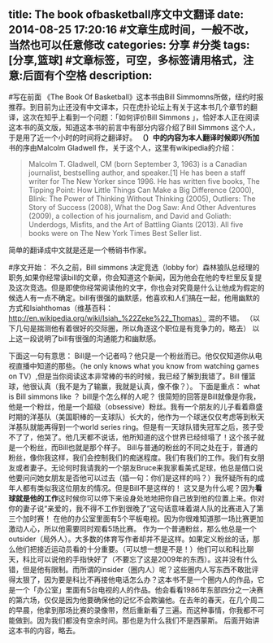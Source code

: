 title:  The book ofbasketball序文中文翻译 
date: 2014-08-25 17:20:16 #文章生成时间，一般不改，当然也可以任意修改
categories:   分享 #分类
tags: [分享,篮球] #文章标签，可空，多标签请用格式，注意:后面有个空格
description: 
---



#写在前面
《The Book Of  Basketball》这本书由Bill Simmomns所做，纽约时报推荐。到目前为止还没有中文译本，只在虎扑论坛上有关于这本书几个章节的翻译，这次在知乎上看到一个问题：「如何评价Bill Simmons 」，恰好本人正在阅读这本书的英文版，知道这本书的前言中有部分内容介绍了Bill Simmons 这个人，于是用了近一个小时的时间将之翻译好。
**（）中的内容为本人翻译时候即兴所加**
书的序由Malcolm Gladwell 作，关于这个人，这里有wikipedia的介绍：
>Malcolm T. Gladwell, CM (born September 3, 1963) is a Canadian journalist, bestselling author, and speaker.[1] He has been a staff writer for The New Yorker since 1996. He has written five books, The Tipping Point: How Little Things Can Make a Big Difference (2000), Blink: The Power of Thinking Without Thinking (2005), Outliers: The Story of Success (2008), What the Dog Saw: And Other Adventures (2009), a collection of his journalism, and David and Goliath: Underdogs, Misfits, and the Art of Battling Giants (2013). All five books were on The New York Times Best Seller list.

简单的翻译成中文就是还是一个畅销书作家。



#序文开始：
不久之前，Bill simmons 决定竞选（lobby for）森林狼队总经理的职务,如果你经常读bill的文章，你会知道这个新闻，因为他会在他的专栏里反复提及这次竞选。但是即使你经常阅读他的文字，你也会对究竟是什么让他成为假定的候选人有一点不确定。bill有很强的幽默感，他喜欢和人们搞在一起，他用幽默的方式和Isiahthomas（维基百科：http://en.wikipedia.org/wiki/Isiah_%22Zeke%22_Thomas）   混的不错。 （以下几句是揣测他有着很好的交际圈，所以角逐这个职位是有竞争力的，略去）
以上这一段说明了bill有很强的沟通能力和幽默感。
  

下面这一句有意思：
Bill是一个记者吗？他只是一个粉丝而已。他仅仅知道你从电视直播中知道的那些。（he only knows what you know from watching games on TV）,但是当你阅读这本非常棒的书的时候，我已经了解到我错了。Bill 懂篮球，他很认真（我不是为了输赢，我就是认真，像不像？）。
下面是重点：
what is Bill simmons like ？
bill是个怎么样的人呢？
很简短的回答是Bill就像是你我，他是一个粉丝，他是一个超级（obsessive）粉丝。我有一个朋友的儿子看着鼎盛时期的洋基队（美国职棒的一支球队）长大的，他作为一个球迷仅仅考虑等到秋天洋基队就能再得到一个world series ring。但是有一天球队错失冠军之后，孩子受不了了，他哭了。他几天都不说话，他所知道的这个世界已经倾塌了！这个孩子就是一个粉丝，而Bill也就是那个样子。
Bill与普通的粉丝的不同之处在于，普通的粉丝，像你我这样，我们会控制我们的痴迷程度。我们有我们的工作。我们有女朋友或者妻子。无论何时我请我的一个朋友Bruce来我家看美式足球，他总是借口说他要问问她女朋友是否他可以过去（插一句：你们是这样的吗？）我怀疑所有的成年人都有类似我这位朋友的情况。但是Bill不是这样的！
这又是为什么呢？因为**看球就是他的工作**这时候你可以停下来设身处地地把你自己放到他的位置上来。你对你的妻子说“亲爱的，我不得不工作到很晚了”这句话意味着湖人队的比赛进入了第三个加时赛！
在他的办公室里面有5个平板电视。因为你很难知道那一场比赛更加激动人心，所以他需要同时观看5场比赛。
作为一个普通粉丝，那么他总是一个outsider（局外人）。大多数的体育写作者却并不是这样。如果定义粉丝的话，那么他们把接近运动员看的十分重要。（可以想一想是不是！）他们可以和科比聊天，科比可以说他的手指快好了（不要忘了这是2009年的东西）。这并没有什么错，但是他有限制。而所谓的insider（圈内人）呢？这些圈内人写东西不敢批评得太狠了，因为要是科比不再接他电话怎么办？这本书不是一个圈内人的作品，它是一个「办公室」里面有5台电视的人的作品。他会看看1986年东部四分之一决赛的第六场，仅仅是因为他要确保他的记忆不会欺骗他。在去年的春天，在几个周二的早晨，他拿到那场比赛的录像带，然后重新看了三遍。而这种事情，你我都不可能做到。因为我们都没有空余时间。那也是为什么我们不是西蒙斯。
后面开始讲这本书的内容，略去。
